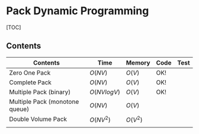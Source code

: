 # Pack Dynamic Programming



[TOC]



## Contents

| Contents                       | Time        | Memory   | Code | Test |
| ------------------------------ | ----------- | -------- | ---- | ---- |
| Zero One Pack                  | $O(NV)$     | $O(V)$   | OK!  |      |
| Complete Pack                  | $O(NV)$     | $O(V)$   | OK!  |      |
| Multiple Pack (binary)         | $O(NVlogV)$ | $O(V)$   | OK!  |      |
| Multiple Pack (monotone queue) | $O(NV)$     | $O(V)$   |      |      |
| Double Volume Pack             | $O(NV^2)$   | $O(V^2)$ |      |      |
|                                |             |          |      |      |




